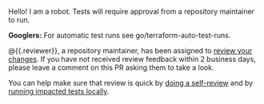 Hello! I am a robot. Tests will require approval from a repository maintainer to run. 

**Googlers:** For automatic test runs see go/terraform-auto-test-runs.

@{{.reviewer}}, a repository maintainer, has been assigned to [review your changes](https://googlecloudplatform.github.io/magic-modules/contribute/review-pr/). If you have not received review feedback within 2 business days, please leave a comment on this PR asking them to take a look.

You can help make sure that review is quick by [doing a self-review](https://googlecloudplatform.github.io/magic-modules/contribute/review-pr/) and by [running impacted tests locally](https://googlecloudplatform.github.io/magic-modules/get-started/run-provider-tests/).
